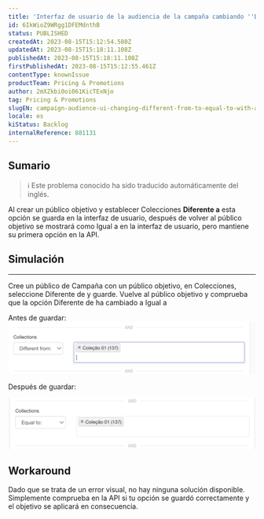 ```yaml
---
title: 'Interfaz de usuario de la audiencia de la campaña cambiando ''Diferente de'' a ''Igual a'' con una colección'
id: 6IkWioZ9WRgg1DFEMdnthB
status: PUBLISHED
createdAt: 2023-08-15T15:12:54.580Z
updatedAt: 2023-08-15T15:18:11.108Z
publishedAt: 2023-08-15T15:18:11.108Z
firstPublishedAt: 2023-08-15T15:12:55.461Z
contentType: knownIssue
productTeam: Pricing & Promotions
author: 2mXZkbi0oi061KicTExNjo
tag: Pricing & Promotions
slugEN: campaign-audience-ui-changing-different-from-to-equal-to-with-a-collection
locale: es
kiStatus: Backlog
internalReference: 881131
---
```


## Sumario

>ℹ️ Este problema conocido ha sido traducido automáticamente del inglés.



Al crear un público objetivo y establecer Colecciones **Diferente a** esta opción se guarda en la interfaz de usuario, después de volver al público objetivo se mostrará como Igual a en la interfaz de usuario, pero mantiene su primera opción en la API.



## Simulación



** **
Cree un público de Campaña con un público objetivo, en Colecciones, seleccione Diferente de y guarde.
Vuelve al público objetivo y comprueba que la opción Diferente de ha cambiado a Igual a

Antes de guardar:
 ![](https://raw.githubusercontent.com/vtexdocs/known-issues/refs/heads/main/docs/es/known-issues/Pricing%20&%20Promotions/interfaz-de-usuario-de-la-audiencia-de-la-campana-cambiando-diferente-de-a-igual-a-con-una-coleccion_1.png)

Después de guardar:

 ![](https://raw.githubusercontent.com/vtexdocs/known-issues/refs/heads/main/docs/es/known-issues/Pricing%20&%20Promotions/interfaz-de-usuario-de-la-audiencia-de-la-campana-cambiando-diferente-de-a-igual-a-con-una-coleccion_2.png)



## Workaround


Dado que se trata de un error visual, no hay ninguna solución disponible. Simplemente comprueba en la API si tu opción se guardó correctamente y el objetivo se aplicará en consecuencia.





